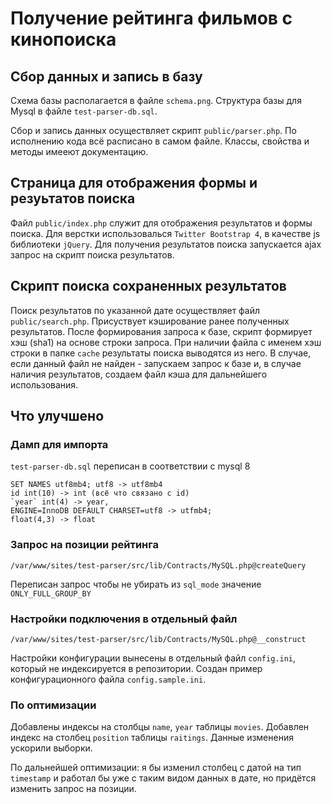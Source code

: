 # Получение рейтинга фильмов с кинопоиска

## Cбор данных и запись в базу

Схема базы располагается в файле `schema.png`. Структура базы для Mysql в файле `test-parser-db.sql`.

Сбор и запись данных осуществляет скрипт `public/parser.php`. По исполнению кода всё расписано в самом файле. Классы, свойства и методы имееют документацию.

## Страница для отображения формы и резуьтатов поиска

Файл `public/index.php` служит для отображения результатов и формы поиска. Для верстки использовалься `Twitter Bootstrap 4`, в качестве js библиотеки `jQuery`. Для получения результатов поиска запускается ajax запрос на скрипт поиска результатов.

## Скрипт поиска сохраненных результатов

Поиск результатов по указанной дате осуществляет файл `public/search.php`. Присуствует кэширование ранее полученных результатов. После формирования запроса к базе, скрипт формирует хэш (sha1) на основе строки запроса. При наличии файла c именем хэш строки в папке `cache` результаты поиска выводятся из него. В случае, если данный файл не найден - запускаем запрос к базе и, в случае наличия результатов, создаем файл кэша для дальнейшего использования.

## Что улучшено

### Дамп для импорта

`test-parser-db.sql` переписан в соответствии с mysql 8

```mysql
SET NAMES utf8mb4; utf8 -> utf8mb4
id int(10) -> int (всё что связано с id)
`year` int(4) -> year,
ENGINE=InnoDB DEFAULT CHARSET=utf8 -> utfmb4;
float(4,3) -> float
```

### Запрос на позиции рейтинга

`/var/www/sites/test-parser/src/lib/Contracts/MySQL.php@createQuery`

Переписан запрос чтобы не убирать из `sql_mode` значение `ONLY_FULL_GROUP_BY`

### Настройки подключения в отдельный файл

`/var/www/sites/test-parser/src/lib/Contracts/MySQL.php@__construct`

Настройки конфигурации вынесены в отдельный файл `config.ini`, который не индексируется в репозитории. Создан пример конфигурационного файла `config.sample.ini`.

### По оптимизации

Добавлены индексы на столбцы `name`, `year` таблицы `movies`. Добавлен индекс на столбец `position` таблицы `raitings`. Данные изменения ускорили выборки.

По дальнейшей оптимизации: я бы изменил столбец с датой на тип `timestamp` и работал бы уже с таким видом данных в дате, но придётся изменить запрос на позиции.
